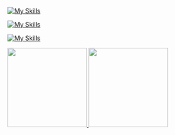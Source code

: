
[![My Skills](https://go-skill-icons.vercel.app/api/icons?i=js,ts,nodejs,bun)](https://aungphyo.dev)

[![My Skills](https://go-skill-icons.vercel.app/api/icons?i=react,nextjs,expo,redux,zustand,threejs)](https://aungphyo.dev)

[![My Skills](https://go-skill-icons.vercel.app/api/icons?i=drizzle,typeorm,express,nestjs,mongodb,postgres)](https://aungphyo.dev)


<div>
  <a href="https://github.com/saturngod">
  <img height="180em" src="https://github-readme-stats.vercel.app/api?username=theaungphyo&count_private=true&theme=cobalt&show_icons=true"/>
  <img height="180em" src="https://github-readme-stats.vercel.app/api/top-langs/?username=theaungphyo&layout=compact&langs_count=8&theme=cobalt"/>
</div>
